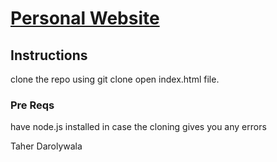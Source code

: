 # [Personal Website](https://tdaroly.github.io/Website/)


## Instructions
clone the repo using git clone <url>
open index.html file.
 
### Pre Reqs
have node.js installed in case the cloning gives you any errors


Taher Darolywala

